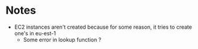 # Notes
* EC2 instances aren't created because for some reason, it tries to create one's in eu-est-1
  * Some error in lookup function ?